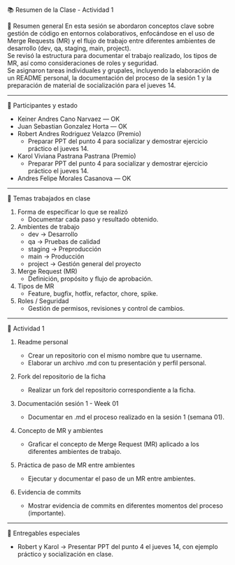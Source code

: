 📚 Resumen de la Clase - Actividad 1

📄 Resumen general
En esta sesión se abordaron conceptos clave sobre gestión de código en entornos colaborativos, enfocándose en el uso de Merge Requests (MR) y el flujo de trabajo entre diferentes ambientes de desarrollo (dev, qa, staging, main, project).  
Se revisó la estructura para documentar el trabajo realizado, los tipos de MR, así como consideraciones de roles y seguridad.  
Se asignaron tareas individuales y grupales, incluyendo la elaboración de un README personal, la documentación del proceso de la sesión 1 y la preparación de material de socialización para el jueves 14.

------------------------------------------------------------
👥 Participantes y estado
- Keiner Andres Cano Narvaez — OK
- Juan Sebastian Gonzalez Horta — OK
- Robert Andres Rodriguez Velazco (Premio)
  - Preparar PPT del punto 4 para socializar y demostrar ejercicio práctico el jueves 14.
- Karol Viviana Pastrana Pastrana (Premio)
  - Preparar PPT del punto 4 para socializar y demostrar ejercicio práctico el jueves 14.
- Andres Felipe Morales Casanova — OK

------------------------------------------------------------
📌 Temas trabajados en clase
1. Forma de especificar lo que se realizó  
   - Documentar cada paso y resultado obtenido.
2. Ambientes de trabajo  
   - dev → Desarrollo  
   - qa → Pruebas de calidad  
   - staging → Preproducción  
   - main → Producción  
   - project → Gestión general del proyecto  
3. Merge Request (MR)  
   - Definición, propósito y flujo de aprobación.  
4. Tipos de MR  
   - Feature, bugfix, hotfix, refactor, chore, spike.  
5. Roles / Seguridad  
   - Gestión de permisos, revisiones y control de cambios.

------------------------------------------------------------
📝 Actividad 1

1. Readme personal  
   - Crear un repositorio con el mismo nombre que tu username.  
   - Elaborar un archivo .md con tu presentación y perfil personal.

2. Fork del repositorio de la ficha  
   - Realizar un fork del repositorio correspondiente a la ficha.

3. Documentación sesión 1 - Week 01  
   - Documentar en .md el proceso realizado en la sesión 1 (semana 01).

4. Concepto de MR y ambientes  
   - Graficar el concepto de Merge Request (MR) aplicado a los diferentes ambientes de trabajo.

5. Práctica de paso de MR entre ambientes  
   - Ejecutar y documentar el paso de un MR entre ambientes.

6. Evidencia de commits  
   - Mostrar evidencia de commits en diferentes momentos del proceso (importante).

------------------------------------------------------------
📅 Entregables especiales
- Robert y Karol → Presentar PPT del punto 4 el jueves 14, con ejemplo práctico y socialización en clase.
